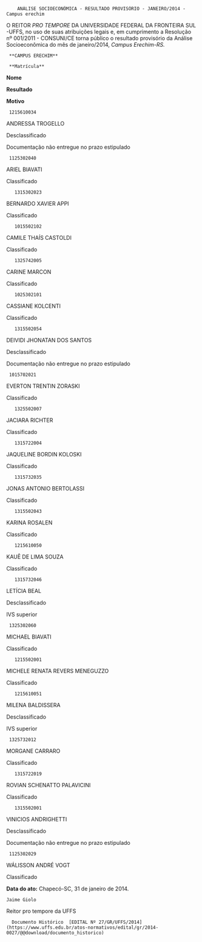         ANÁLISE SOCIOECONÔMICA - RESULTADO PROVISÓRIO - JANEIRO/2014 - Campus erechim  

O REITOR *PRO TEMPORE* DA UNIVERSIDADE FEDERAL DA FRONTEIRA SUL -UFFS, no uso de suas atribuições legais e, em cumprimento a Resolução nº 001/2011 - CONSUNI/CE torna público o resultado provisório da Análise Socioeconômica do mês de janeiro/2014, *Campus Erechim-RS.*

     **CAMPUS ERECHIM**

     **Matrícula**

   **Nome**

   **Resultado**

   **Motivo**

     1215610034

   ANDRESSA TROGELLO

   Desclassificado

   Documentação não entregue no prazo estipulado

     1125302040

   ARIEL BIAVATI

   Classificado

       1315302023

   BERNARDO XAVIER APPI

   Classificado

       1015502102

   CAMILE THAÍS CASTOLDI

   Classificado

       1325742005

   CARINE MARCON

   Classificado

       1025302101

   CASSIANE KOLCENTI

   Classificado

       1315502054

   DEIVIDI JHONATAN DOS SANTOS

   Desclassificado

   Documentação não entregue no prazo estipulado

     1015702021

   EVERTON TRENTIN ZORASKI

   Classificado

       1325502007

   JACIARA RICHTER

   Classificado

       1315722004

   JAQUELINE BORDIN KOLOSKI

   Classificado

       1315732035

   JONAS ANTONIO BERTOLASSI

   Classificado

       1315502043

   KARINA ROSALEN

   Classificado

       1215610050

   KAUÊ DE LIMA SOUZA

   Classificado

       1315732046

   LETÍCIA BEAL

   Desclassificado

   IVS superior

     1325302060

   MICHAEL BIAVATI

   Classificado

       1215502001

   MICHELE RENATA REVERS MENEGUZZO

   Classificado

       1215610051

   MILENA BALDISSERA

   Desclassificado

   IVS superior

     1325732012

   MORGANE CARRARO

   Classificado

       1315722019

   ROVIAN SCHENATTO PALAVICINI

   Classificado

       1315502001

   VINICIOS ANDRIGHETTI

   Desclassificado

   Documentação não entregue no prazo estipulado

     1125302029

   WÁLISSON ANDRÉ VOGT

   Classificado

        

  

   **Data do ato:** Chapecó-SC, 31 de janeiro de 2014.   
 

    Jaime Giolo    
 Reitor pro tempore da UFFS 

      Documento Histórico  [EDITAL Nº 27/GR/UFFS/2014](https://www.uffs.edu.br/atos-normativos/edital/gr/2014-0027/@@download/documento_historico)     
      